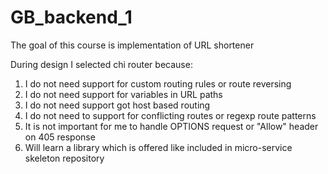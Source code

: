 # GB_backend_1
The goal of this course is implementation of URL shortener

During design I selected chi router because:
1. I do not need support for custom routing rules or route reversing
2. I do not need support for variables in URL paths
3. I do not need support got host based routing
4. I do not need to support for conflicting routes or regexp route patterns
5. It is not important for me to handle OPTIONS request or "Allow" header on 405 response
6. Will learn a library which is offered like included in micro-service skeleton repository
